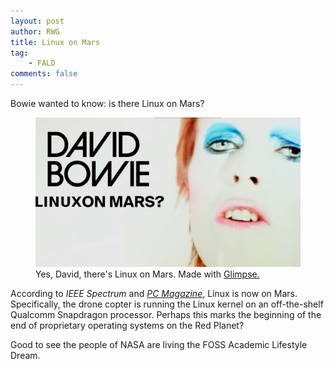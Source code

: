 ```yaml
---
layout: post
author: RWG
title: Linux on Mars
tag:
    - FALD
comments: false
---
```


Bowie wanted to know: is there Linux on Mars?

<figure>
    <img src="/assets/images/bowieLinuxMars.png" alt="A modified version of David Bowie's Life on Mars, made to say Linux on Mars">
    <figcaption>Yes, David, there's Linux on Mars. Made with <a href="https://glimpse-editor.github.io/">Glimpse.</a></figcaption>
</figure>

According to <a href="https://spectrum.ieee.org/automaton/aerospace/robotic-exploration/nasa-designed-perseverance-helicopter-rover-fly-autonomously-mars"></a><em>IEEE Spectrum</em> and <a href="https://www.pcmag.com/news/linux-is-now-on-mars-thanks-to-nasas-perseverance-rover"><em>PC Magazine</em></a>, Linux is now on Mars. Specifically, the drone copter is running the Linux kernel on an off-the-shelf Qualcomm Snapdragon processor. Perhaps this marks the beginning of the end of proprietary operating systems on the Red Planet?

Good to see the people of NASA are living the FOSS Academic Lifestyle Dream.